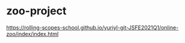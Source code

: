 # zoo-project
https://rolling-scopes-school.github.io/yuriyl-git-JSFE2021Q1/online-zoo/index/index.html
